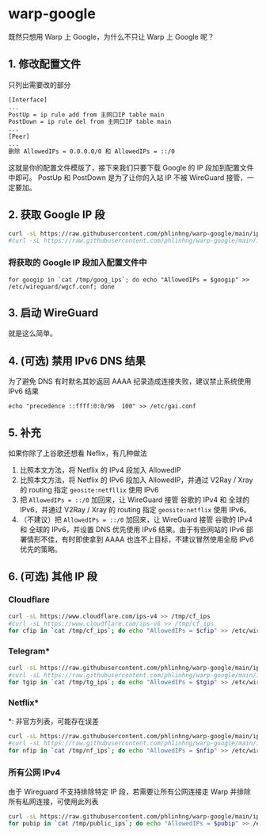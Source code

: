 # warp-google
既然只想用 Warp 上 Google，为什么不只让 Warp 上 Google 呢？

## 1. 修改配置文件
只列出需要改的部分
```sh
[Interface]
...
PostUp = ip rule add from 主网口IP table main
PostDown = ip rule del from 主网口IP table main
...
[Peer]
...
删除 AllowedIPs = 0.0.0.0/0 和 AllowedIPs = ::/0
```
这就是你的配置文件模版了，接下来我们只要下载 Google 的 IP 段加到配置文件中即可。 PostUp 和 PostDown 是为了让你的入站 IP 不被 WireGuard 接管，一定要加。
## 2. 获取 Google IP 段
```sh
curl -sL https://raw.githubusercontent.com/phlinhng/warp-google/main/ip/google-v4.txt >> /tmp/goog_ips
#curl -sL https://raw.githubusercontent.com/phlinhng/warp-google/main/ip/google-v6.txt >> /tmp/goog_ips
```
### 将获取的 Google IP 段加入配置文件中
```
for googip in `cat /tmp/goog_ips`; do echo "AllowedIPs = $googip" >> /etc/wireguard/wgcf.conf; done
```
## 3. 启动 WireGuard
就是这么简单。
## 4. (可选) 禁用 IPv6 DNS 结果
为了避免 DNS 有时默名其妙返回 AAAA 纪录造成连接失败，建议禁止系统使用 IPv6 结果
```
echo "precedence ::ffff:0:0/96  100" >> /etc/gai.conf
```
## 5. 补充
如果你除了上谷歌还想看 Neflix，有几种做法
1. 比照本文方法，将 Netflix 的 IPv4 段加入 AllowedIP
2. 比照本文方法，将 Netflix 的 IPv6 段加入 AllowedIP，并通过 V2Ray / Xray 的 routing 指定 `geosite:netfllix` 使用 IPv6
3. 把 `AllowedIPs = ::/0` 加回来，让 WireGuard 接管 谷歌的 IPv4 和 全球的 IPv6，并通过 V2Ray / Xray 的 routing 指定 `geosite:netflix` 使用 IPv6。
4. （不建议）把 `AllowedIPs = ::/0` 加回来，让 WireGuard 接管 谷歌的 IPv4 和 全球的 IPv6，并设置 DNS 优先使用 IPv6 结果。由于有些网站的 IPv6 部署情形不佳，有时即使拿到 AAAA 也连不上目标，不建议冒然使用全局 IPv6 优先的策略。

## 6. (可选) 其他 IP 段
### Cloudflare
```sh
curl -sL https://www.cloudflare.com/ips-v4 >> /tmp/cf_ips
#curl -sL https://www.cloudflare.com/ips-v6 >> /tmp/cf_ips
for cfip in `cat /tmp/cf_ips`; do echo "AllowedIPs = $cfip" >> /etc/wireguard/wgcf.conf; done
```
### Telegram*
```sh
curl -sL https://raw.githubusercontent.com/phlinhng/warp-google/main/ip/as62041-v4.txt >> /tmp/tg_ips
#curl -sL https://raw.githubusercontent.com/phlinhng/warp-google/main/ip/as62041-v6.txt >> /tmp/tg_ips
for tgip in `cat /tmp/tg_ips`; do echo "AllowedIPs = $tgip" >> /etc/wireguard/wgcf.conf; done
```
### Netflix*
*: 非官方列表，可能存在误差
```sh
curl -sL https://raw.githubusercontent.com/phlinhng/warp-google/main/ip/as55095-v4.txt >> /tmp/nf_ips
#curl -sL https://raw.githubusercontent.com/phlinhng/warp-google/main/ip/as55095-v6.txt >> /tmp/nf_ips
for nfip in `cat /tmp/nf_ips`; do echo "AllowedIPs = $nfip" >> /etc/wireguard/wgcf.conf; done
```
### 所有公网 IPv4
由于 Wireguard 不支持排除特定 IP 段，若需要让所有公网连接走 Warp 并排除所有私网连接，可使用此列表
```sh
curl -sL https://raw.githubusercontent.com/phlinhng/warp-google/main/ip/public-v4.txt >> /tmp/public_ips
for pubip in `cat /tmp/public_ips`; do echo "AllowedIPs = $pubip" >> /etc/wireguard/wgcf.conf; done
```
